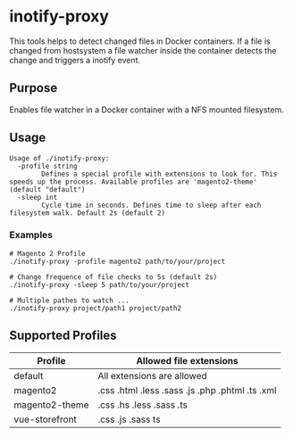 # inotify-proxy

This tools helps to detect changed files in Docker containers.
If a file is changed from hostsystem a file watcher inside the container detects the change
and triggers a inotify event.

## Purpose

Enables file watcher in a Docker container with a NFS mounted filesystem.

## Usage

    Usage of ./inotify-proxy:
      -profile string
            Defines a special profile with extensions to look for. This speeds up the process. Available profiles are 'magento2-theme' (default "default")
      -sleep int
            Cycle time in seconds. Defines time to sleep after each filesystem walk. Default 2s (default 2)

### Examples

    # Magento 2 Profile
    ./inotify-proxy -profile magento2 path/to/your/project
    
    # Change frequence of file checks to 5s (default 2s)
    ./inotify-proxy -sleep 5 path/to/your/project
    
    # Multiple pathes to watch ...
    ./inotify-proxy project/path1 project/path2 

## Supported Profiles

| Profile        | Allowed file extensions                         |
|----------------|-------------------------------------------------|
| default        | All extensions are allowed                      |
| magento2       | .css .html .less .sass .js .php .phtml .ts .xml |
| magento2-theme | .css .hs .less .sass .ts                        |
| vue-storefront | .css .js .sass ts                               |
